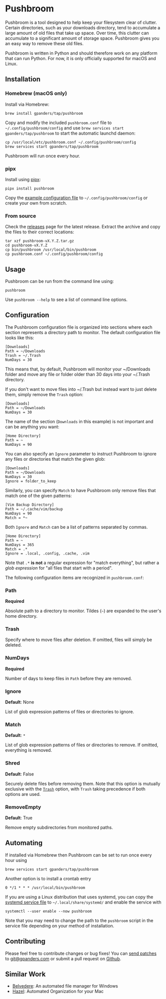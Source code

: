 # Pushbroom

Pushbroom is a tool designed to help keep your filesystem clear of clutter.
Certain directories, such as your downloads directory, tend to accumulate a
large amount of old files that take up space. Over time, this clutter can
accumulate to a significant amount of storage space. Pushbroom gives you an easy
way to remove these old files.

Pushbroom is written in Python and should therefore work on any platform that
can run Python. For now, it is only officially supported for macOS and Linux.

## Installation

### Homebrew (macOS only)

Install via Homebrew:

    brew install gpanders/tap/pushbroom

Copy and modify the included `pushbroom.conf` file to
`~/.config/pushbroom/config` and use `brew services start
gpanders/tap/pushbroom` to start the automatic launchd daemon:

    cp /usr/local/etc/pushbroom.conf ~/.config/pushbroom/config
    brew services start gpanders/tap/pushbroom

Pushbroom will run once every hour.

### pipx

Install using [pipx](https://pipxproject.github.io/pipx/):

    pipx install pushbroom

Copy the [example configuration
file](https://raw.githubusercontent.com/gpanders/pushbroom/master/pushbroom.conf)
to `~/.config/pushbroom/config` or create your own from scratch.

### From source

Check the [releases](https://github.com/gpanders/pushbroom/releases) page for
the latest release. Extract the archive and copy the files to their correct
locations:

    tar xzf pushbroom-vX.Y.Z.tar.gz
    cd pushbroom-vX.Y.Z
    cp bin/pushbroom /usr/local/bin/pushbroom
    cp pushbroom.conf ~/.config/pushbroom/config

## Usage

Pushbroom can be run from the command line using:

    pushbroom

Use `pushbroom --help` to see a list of command line options.

## Configuration

The Pushbroom configuration file is organized into sections where each section
represents a directory path to monitor. The default configuration file looks
like this:

    [Downloads]
    Path = ~/Downloads
    Trash = ~/.Trash
    NumDays = 30

This means that, by default, Pushbroom will monitor your ~/Downloads folder and
move any file or folder older than 30 days into your ~/.Trash directory.

If you don't want to move files into ~/.Trash but instead want to just delete
them, simply remove the `Trash` option:

    [Downloads]
    Path = ~/Downloads
    NumDays = 30

The name of the section (`Downloads` in this example) is not important and can
be anything you want:

    [Home Directory]
    Path = ~
    NumDays = 90

You can also specify an `Ignore` parameter to instruct Pushbroom to ignore any
files or directories that match the given glob:

    [Downloads]
    Path = ~/Downloads
    NumDays = 30
    Ignore = folder_to_keep

Similarly, you can specify `Match` to have Pushbroom only remove files that
match one of the given patterns:

    [Vim Backup Directory]
    Path = ~/.cache/vim/backup
    NumDays = 90
    Match = *~

Both `Ignore` and `Match` can be a list of patterns separated by commas.

    [Home Directory]
    Path = ~
    NumDays = 365
    Match = .*
    Ignore = .local, .config, .cache, .vim

Note that `.*` **is not** a regular expression for "match everything", but
rather a _glob expression_ for "all files that start with a period".

The following configuration items are recognized in `pushbroom.conf`:

### Path
**Required**

Absolute path to a directory to monitor. Tildes (`~`) are expanded to the
user's home directory.

### Trash

Specify where to move files after deletion. If omitted, files will simply be
deleted.

### NumDays
**Required**

Number of days to keep files in `Path` before they are removed.

### Ignore
**Default**: None

List of glob expression patterns of files or directories to ignore.

### Match
**Default**: `*`

List of glob expression patterns of files or directories to remove. If omitted,
everything is removed.

### Shred
**Default**: False

Securely delete files before removing them. Note that this option is mutually
exclusive with the [`Trash`](#trash) option, with `Trash` taking precedence if
both options are used.

### RemoveEmpty
**Default**: True

Remove empty subdirectories from monitored paths.

## Automating

If installed via Homebrew then Pushbroom can be set to run once every hour using

    brew services start gpanders/tap/pushbroom

Another option is to install a crontab entry

    0 */1 * * * /usr/local/bin/pushbroom

If you are using a Linux distribution that uses systemd, you can copy the
[systemd service
file](https://github.com/gpanders/pushbroom/blob/master/contrib/systemd/pushbroom.service)
to `~/.local/share/systemd/` and enable the service with

    systemctl --user enable --now pushbroom

Note that you may need to change the path to the `pushbroom` script in the
service file depending on your method of installation.

## Contributing

Please feel free to contribute changes or bug fixes! You can [send patches][]
to <git@gpanders.com> or submit a pull request on [Github][].

[send patches]: https://git-send-email.io/
[Github]: https://github.com/gpanders/pushbroom

## Similar Work

- [Belvedere](https://github.com/mshorts/belvedere): An automated file manager
  for Windows
- [Hazel](https://www.noodlesoft.com/): Automated Organization for your Mac
